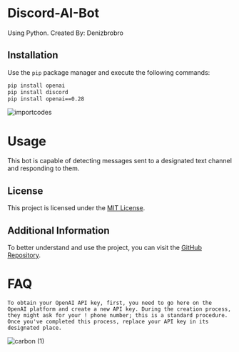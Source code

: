 # Discord-AI-Bot
Using Python.
Created By: Denizbrobro

## Installation

Use the `pip` package manager and execute the following commands:

```bash
pip install openai
pip install discord
pip install openai==0.28
```

![importcodes ](https://github.com/Denizbrobro/Discord-AI-Bot/assets/140730727/c98c653b-385d-4d11-9a98-08b47d88a9c2)



# Usage
This bot is capable of detecting messages sent to a designated text channel and responding to them.

## License
This project is licensed under the [MIT License](https://choosealicense.com/licenses/mit/).

## Additional Information
To better understand and use the project, you can visit the [GitHub Repository](https://github.com/Denizbrobro/Discord-AI-Bot).



# FAQ
`To obtain your OpenAI API key, first, you need to go here on the OpenAI platform and create a new API key. During the creation process, they might ask for your !
phone number; this is a standard procedure. Once you've completed this process, replace your API key in its designated place.`


![carbon (1)](https://github.com/Denizbrobro/Discord-AI-Bot/assets/140730727/2a363302-b858-451a-b71a-c8fcabf69886)
